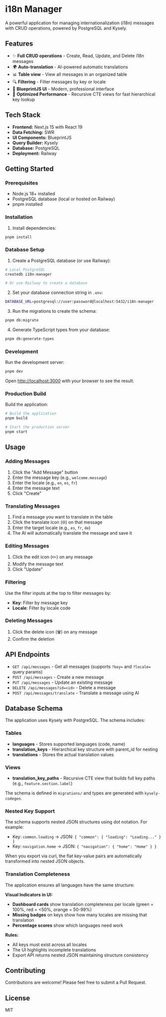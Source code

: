 # i18n Manager

A powerful application for managing internationalization (i18n) messages with CRUD operations, powered by PostgreSQL and Kysely.

## Features

- ✨ **Full CRUD operations** - Create, Read, Update, and Delete i18n messages
- 🌍 **Auto-translation** - AI-powered automatic translations
- 📊 **Table view** - View all messages in an organized table
- 🔍 **Filtering** - Filter messages by key or locale
- 🎨 **BlueprintJS UI** - Modern, professional interface
- 🚀 **Optimized Performance** - Recursive CTE views for fast hierarchical key lookup

## Tech Stack

- **Frontend:** Next.js 15 with React 19
- **Data Fetching:** SWR
- **UI Components:** BlueprintJS
- **Query Builder:** Kysely
- **Database:** PostgreSQL
- **Deployment:** Railway

## Getting Started

### Prerequisites

- Node.js 18+ installed
- PostgreSQL database (local or hosted on Railway)
- pnpm installed

### Installation

1. Install dependencies:

```bash
pnpm install
```

### Database Setup

1. Create a PostgreSQL database (or use Railway):

```bash
# Local PostgreSQL
createdb i18n-manager

# Or use Railway to create a database
```

2. Set your database connection string in `.env`:

```bash
DATABASE_URL=postgresql://user:password@localhost:5432/i18n-manager
```

3. Run the migrations to create the schema:

```bash
pnpm db:migrate
```

4. Generate TypeScript types from your database:

```bash
pnpm db:generate-types
```

### Development

Run the development server:

```bash
pnpm dev
```

Open [http://localhost:3000](http://localhost:3000) with your browser to see the result.

### Production Build

Build the application:

```bash
# Build the application
pnpm build

# Start the production server
pnpm start
```

## Usage

### Adding Messages

1. Click the "Add Message" button
2. Enter the message key (e.g., `welcome.message`)
3. Enter the locale (e.g., `en`, `es`, `fr`)
4. Enter the message text
5. Click "Create"

### Translating Messages

1. Find a message you want to translate in the table
2. Click the translate icon (🌐) on that message
3. Enter the target locale (e.g., `es`, `fr`, `de`)
4. The AI will automatically translate the message and save it

### Editing Messages

1. Click the edit icon (✏️) on any message
2. Modify the message text
3. Click "Update"

### Filtering

Use the filter inputs at the top to filter messages by:
- **Key**: Filter by message key
- **Locale**: Filter by locale code

### Deleting Messages

1. Click the delete icon (🗑️) on any message
2. Confirm the deletion

## API Endpoints

- `GET /api/messages` - Get all messages (supports `?key=` and `?locale=` query params)
- `POST /api/messages` - Create a new message
- `PUT /api/messages` - Update an existing message
- `DELETE /api/messages?id=<id>` - Delete a message
- `POST /api/messages/translate` - Translate a message using AI

## Database Schema

The application uses Kysely with PostgreSQL. The schema includes:

### Tables

- **languages** - Stores supported languages (code, name)
- **translation_keys** - Hierarchical key structure with parent_id for nesting
- **translations** - Stores the actual translation values

### Views

- **translation_key_paths** - Recursive CTE view that builds full key paths (e.g., `feature.section.label`)

The schema is defined in `migrations/` and types are generated with `kysely-codegen`.

### Nested Key Support

The schema supports nested JSON structures using dot notation. For example:
- Key: `common.loading` → JSON: `{ "common": { "loading": "Loading..." } }`
- Key: `navigation.home` → JSON: `{ "navigation": { "home": "Home" } }`

When you export via curl, the flat key-value pairs are automatically transformed into nested JSON objects.

### Translation Completeness

The application ensures all languages have the same structure:

**Visual Indicators in UI:**
- **Dashboard cards** show translation completeness per locale (green = 100%, red = <50%, orange = 50-99%)
- **Missing badges** on keys show how many locales are missing that translation
- **Percentage scores** show which languages need work

**Rules:**
- All keys must exist across all locales
- The UI highlights incomplete translations
- Export API returns nested JSON maintaining structure consistency

## Contributing

Contributions are welcome! Please feel free to submit a Pull Request.

## License

MIT
